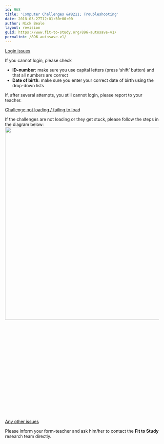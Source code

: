 ```yaml
---
id: 968
title: 'Computer Challenges &#8211; Troubleshooting'
date: 2018-03-27T12:01:50+00:00
author: Nick Beale
layout: revision
guid: https://www.fit-to-study.org/896-autosave-v1/
permalink: /896-autosave-v1/
---
```

<u></u><u>Login issues</u>

If you cannot login, please check

  * **ID-number:** make sure you use capital letters (press ‘shift’ button) and that all numbers are correct
  * **Date of birth:** make sure you enter your correct date of birth using the drop-down lists

If, after several attempts, you still cannot login, please report to your teacher.

<u></u><u>Challenge not loading / failing to load</u>

If the challenges are not loading or they get stuck, please follow the steps in the diagram below:[<img class="wp-image-898 size-full alignleft" src="https://i2.wp.com/www.fit-to-study.org/wp-content/uploads/2017/05/Troubleshooting.png?resize=750%2C629&#038;ssl=1" alt="" width="750" height="629" srcset="https://i2.wp.com/www.fit-to-study.org/wp-content/uploads/2017/05/Troubleshooting.png?w=750&ssl=1 750w, https://i2.wp.com/www.fit-to-study.org/wp-content/uploads/2017/05/Troubleshooting.png?resize=300%2C252&ssl=1 300w" sizes="(max-width: 750px) 100vw, 750px" data-recalc-dims="1" />](https://i2.wp.com/www.fit-to-study.org/wp-content/uploads/2017/05/Troubleshooting.png?ssl=1)

&nbsp;

&nbsp;

&nbsp;

&nbsp;

&nbsp;

&nbsp;

&nbsp;

&nbsp;

&nbsp;

&nbsp;

<u>Any other issues</u>

Please inform your form-teacher and ask him/her to contact the **Fit to Study** research team directly.

&nbsp;